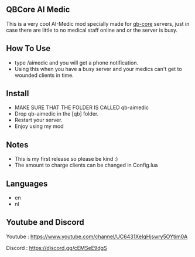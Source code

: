 ## QBCore AI Medic
This is a very cool AI-Medic mod specially made for [qb-core](https://github.com/qbcore-framework/qb-core) servers, 
just in case there are little to no medical staff online and or the server is busy.

## How To Use
- type /aimedic and you will get a phone notification.
- Using this when you have a busy server and your medics can't get to wounded clients in time.

## Install
- MAKE SURE THAT THE FOLDER IS CALLED qb-aimedic
- Drop qb-aimedic in the [qb] folder.
- Restart your server.
- Enjoy using my mod

## Notes
- This is my first release so please be kind :)
- The amount to charge clients can be changed in Config.lua

## Languages
- en
- nl

## Youtube and Discord
Youtube : https://www.youtube.com/channel/UC6431XeIqHjswry5OYtim0A

Discord : https://discord.gg/cEMSeE9dgS
